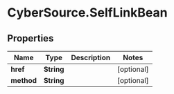 # CyberSource.SelfLinkBean

## Properties
Name | Type | Description | Notes
------------ | ------------- | ------------- | -------------
**href** | **String** |  | [optional] 
**method** | **String** |  | [optional] 



